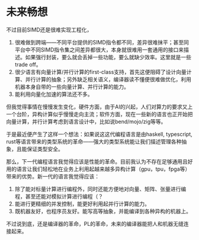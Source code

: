 # 未来畅想

不过目前SIMD还是很难实现工程化，

1. 很难做到跨端——不同平台提供的SIMD指令都不同，差异很难抹平；甚至同平台中不同SIMD指令集之间差异都很大，本身就很难用一套通用的接口来描述。如果强行封装，要么就会丢掉一些功能，要么就缺少效率。这里就是一些trade off。
2. 很少语言有向量计算/并行计算的first-class支持，首先这便阻碍了设计向量计算、并行计算的抽象；另外缺乏相关语义，编译器读不懂便很难做优化，利用机器本身自带的一些向量计算、并行计算的能力。
3. 能利用向量化加速的算法还不多。



但我觉得事情在慢慢发生变化，硬件方面，由于AI的兴起，人们对算力的要求又上一个台阶，异构计算似乎慢慢走向主流；软件方面，现在一些新的语言也正开始把向量计算，并行计算考虑到语言设计中，比如说bend/mojo/zig等等。

于是最近便产生了这样一个想法：如果说这这代编程语言是由haskell, typescript, rust等语言带来的类型系统的革命——强大的类型系统能让我们描述管理各种抽象，且能保证类型安全。

那么，下一代编程语言我觉得应该是性能的革命。目前我认为不存在足够通用且好用的语言让我们轻松地在业务上利用起越来越多异构计算（gpu，tpu，fpga等）带来的优势。新一代的语言我觉得应该：

1. 除了能对标量计算进行编程外，同时还能方便地对向量、矩阵、张量进行编程，甚至还能对模拟计算进行编程（？
2. 能进行更精细的并发控制，能更好利用起并行计算的能力。
3. 既机器友好，也程序员友好。能写高等抽象，并能编译到各种异构的机器上。


不过说到底，还是编译器的革命，PL的革命，未来的编译器能把人和机器无缝连接起来。